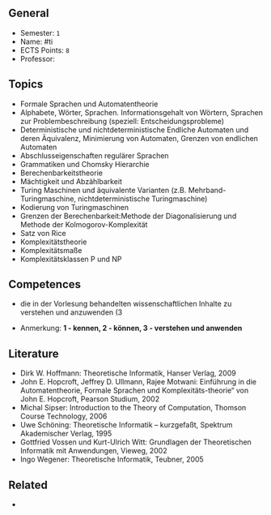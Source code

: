 ## General
- Semester: `1`
- Name: #ti
- ECTS Points: `8`
- Professor: 

## Topics
- Formale Sprachen und Automatentheorie
- Alphabete, Wörter, Sprachen. Informationsgehalt von Wörtern, Sprachen zur Problembeschreibung (speziell: Entscheidungsprobleme)
- Deterministische und nichtdeterministische Endliche Automaten und deren Äquivalenz, Minimierung von Automaten, Grenzen von endlichen Automaten
- Abschlusseigenschaften regulärer Sprachen
- Grammatiken und Chomsky Hierarchie
- Berechenbarkeitstheorie
- Mächtigkeit und Abzählbarkeit
- Turing Maschinen und äquivalente Varianten (z.B. Mehrband-Turingmaschine, nichtdeterministische Turingmaschine)
- Kodierung von Turingmaschinen
- Grenzen der Berechenbarkeit:Methode der Diagonalisierung und Methode der Kolmogorov-Komplexität
- Satz von Rice
- Komplexitätstheorie
- Komplexitätsmaße
- Komplexitätsklassen P und NP

## Competences
- die in der Vorlesung behandelten wissenschaftlichen Inhalte zu verstehen und anzuwenden (3

- Anmerkung: **1 - kennen, 2 - können, 3 - verstehen und anwenden**

## Literature
- Dirk W. Hoffmann: Theoretische Informatik, Hanser Verlag, 2009
- John E. Hopcroft, Jeffrey D. Ullmann, Rajee Motwani: Einführung in die Automatentheorie, Formale Sprachen und Komplexitäts-theorie“ von John E. Hopcroft, Pearson Studium, 2002
- Michal Sipser: Introduction to the Theory of Computation, Thomson Course Technology, 2006
- Uwe Schöning: Theoretische Informatik – kurzgefaßt, Spektrum Akademischer Verlag, 1995
- Gottfried Vossen und Kurt-Ulrich Witt: Grundlagen der Theoretischen Informatik mit Anwendungen, Vieweg, 2002
- Ingo Wegener: Theoretische Informatik, Teubner, 2005

## Related
-